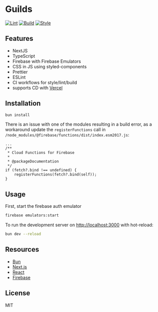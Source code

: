 # Guilds

[![Lint](https://github.com/asoltd/guilds/actions/workflows/lint.yml/badge.svg)](https://github.com/asoltd/guilds/actions/workflows/lint.yml)
[![Build](https://github.com/asoltd/guilds/actions/workflows/build.yml/badge.svg)](https://github.com/asoltd/guilds/actions/workflows/build.yml)
[![Style](https://github.com/asoltd/guilds/actions/workflows/style.yml/badge.svg)](https://github.com/asoltd/guilds/actions/workflows/style.yml)

## Features

- NextJS
- TypeScript
- Firebase with Firebase Emulators
- CSS in JS using styled-components
- Prettier
- ESLint
- CI workflows for style/lint/build
- supports CD with [Vercel](https://vercel.com/)

## Installation

```sh
bun install
```

There is an issue with one of the modules resulting in a build error, as a
workaround update the `registerFunctions` call in
`/node_modules/@firebase/functions/dist/index.esm2017.js`:

```tsx
...
/**
 * Cloud Functions for Firebase
 *
 * @packageDocumentation
 */
if (fetch?.bind !== undefined) {
    registerFunctions(fetch?.bind(self));
}
```

## Usage

First, start the firebase auth emulator

```sh
firebase emulators:start
```

To run the development server on [http://localhost:3000](http://localhost:3000)
with hot-reload:

```sh
bun dev --reload
```

## Resources

- [Bun](https://bun.sh)
- [Next.js](https://nextjs.org/docs)
- [React](https://reactjs.org/docs/getting-started.html)
- [Firebase](https://firebase.google.com/docs)

## License

MIT
